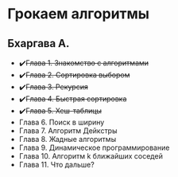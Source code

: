 # Грокаем алгоритмы
## Бхаргава А.
- ✔️<del>Глава 1. Знакомство с алгоритмами</del>
- ✔️<del>Глава 2. Сортировка выбором</del>
- ✔️<del>Глава 3. Рекурсия</del>
- ✔️<del>Глава 4. Быстрая сортировка</del>
- ✔️<del>Глава 5. Хеш-таблицы</del>
- Глава 6. Поиск в ширину
- Глава 7. Алгоритм Дейкстры
- Глава 8. Жадные алгоритмы
- Глава 9. Динамическое программирование
- Глава 10. Алгоритм k ближайших соседей
- Глава 11. Что дальше?